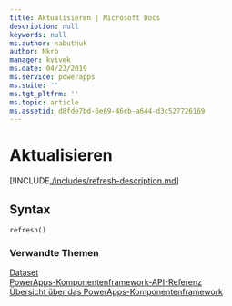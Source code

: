 ```yaml
---
title: Aktualisieren | Microsoft Docs
description: null
keywords: null
ms.author: nabuthuk
author: Nkrb
manager: kvivek
ms.date: 04/23/2019
ms.service: powerapps
ms.suite: ''
ms.tgt_pltfrm: ''
ms.topic: article
ms.assetid: d8fde7bd-6e69-46cb-a644-d3c527726169
---
```


# <a name="refresh"></a>Aktualisieren

[!INCLUDE[./includes/refresh-description.md](./includes/refresh-description.md)]

## <a name="syntax"></a>Syntax

`refresh()`

### <a name="related-topics"></a>Verwandte Themen

[Dataset](../dataset.md)<br/>
[PowerApps-Komponentenframework-API-Referenz](../../reference/index.md)<br/>
[Übersicht über das PowerApps-Komponentenframework](../../overview.md)